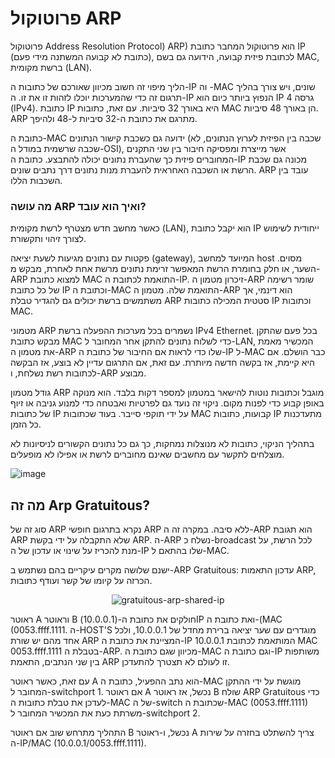 # פרוטוקול ARP

פרוטוקול Address Resolution Protocol) ARP) הוא פרוטוקול המחבר כתובת IP (כתובת לא קבועה המשתנה מידי פעם), לכתובת פיזית קבועה, הידועה גם בשם MAC, ברשת מקומית (LAN).

הליך מיפוי זה חשוב מכיוון שאורכם של כתובות ה-IP וה -MAC שונים, ויש צורך בהליך תרגום זה כדי שהמערכות יוכלו לזהות זו את זו. ה-IP הנפוץ ביותר כיום הוא IP גרסה 4 (IPv4). כתובת IP היא באורך 32 סיביות. עם זאת, כתובות MAC הן באורך 48 סיביות. ARP מתרגם את כתובת ה-32 סיביות ל-48 ולהיפך.

כתובת ה-MAC ידועה גם כשכבת קישור הנתונים (שכבה בין הפיזית לערוץ הנתונים, לא שכבה שרשמית במודל ה-OSI), אשר מייצרת ומפסיקה חיבור בין שני התקנים המחוברים פיזית כך שהעברת נתונים יכולה להתבצע. כתובת ה-IP מכונה גם שכבת הרשת או השכבה האחראית להעברת מנות נתונים דרך נתבים שונים. ARP עובד בין השכבות הללו.

### מה עושה ARP ואיך הוא עובד?

כאשר מחשב חדש מצטרף לרשת מקומית (LAN), הוא יקבל כתובת IP ייחודית לשימוש לצורך זיהוי ותקשורת.

פקטות עם נתונים מגיעות לשעת יציאה (gateway), המיועד למחשב host מסוים. השער, או חלק בחומרת הרשת המאפשר זרימת נתונים מרשת אחת לאחרת, מבקש מ-ARP למצוא כתובת MAC התואמת לכתובת ה-IP. זיכרון מטמון ה-ARP שומר רשימה של כל כתובת IP וכתובת ה-MAC התואמת שלה. מטמון ה-ARP הוא דינמי, אך משתמשים ברשת יכולים גם להגדיר טבלת ARP סטטית המכילה כתובות IP וכתובות MAC.

מטמוני ARP נשמרים בכל מערכות ההפעלה ברשת IPv4 Ethernet. בכל פעם שהתקן מבקש כתובת MAC כדי לשלוח נתונים להתקן אחר המחובר ל-LAN, המכשיר מאמת את מטמון ה-ARP שלו כדי לראות אם החיבור של כתובת ה-IP ל-MAC כבר הושלם. אם היא קיימת, אז בקשה חדשה מיותרת. עם זאת, אם התרגום עדיין לא בוצע, אז הבקשה לכתובות רשת נשלחת, ו-ARP מבוצע.

גודל מטמון ARP מוגבל וכתובות נוטות להישאר במטמון למספר דקות בלבד. הוא מנוקה באופן קבוע כדי לפנות מקום. ניקוי זה נועד גם לפרטיות ואבטחה כדי למנוע גניבה או זיוף של כתובות IP על ידי תוקפי סייבר. בעוד שכתובות MAC קבועות, כתובות IP מתעדכנות כל הזמן.

בתהליך הניקוי, כתובות לא מנוצלות נמחקות, כך גם כל נתונים הקשורים לניסיונות לא מוצלחים לתקשר עם מחשבים שאינם מחוברים לרשת או אפילו לא מופעלים.

![image](https://github.com/user-attachments/assets/e7f0d39f-144c-4256-bee5-046a6fd9fcc2)

## מה זה Arp Gratuitous?

סוג זה של ARP נקרא בתרגום חופשי ARP ללא סיבה. במקרה זה ה-ARP הוא תגובת ARP שלא התקבלה על ידי בקשת ARP. ה-ARP נשלח כ-broadcast לכל הרשת, על מנת להכריז על שינוי או עדכון של ה-IP שלו בהתאם ל-MAC.

ישנם שלושה מקרים עיקריים בהם נשתמש ב-ARP Gratuitous: עדכון התאמות ARP, הכרזה על קיומו של קשר ועודף כתובות.

<div align="center">
  
  ![gratuitous-arp-shared-ip](https://github.com/user-attachments/assets/c94a8c52-668e-4d28-aaaa-fb3097b04563)

</div>

ראוטר A וראוטר B חולקים את כתובת ה-(10.0.0.1)IP ואת כתובת ה-(MAC  (0053.ffff.1111. ה-HOST'S מוגדרים עם שער יציאה ברירת מחדל של 10.0.0.1, ולכל אחד מהם יש שורת ARP המציינת את כתובת ה-IP 10.0.0.1 המותאמת לכתובת MAC 0053.ffff.1111 בטבלת ה-ARP. מכיוון שגם כתובת ה-MAC וגם כתובת ה-IP משותפות בין שני הנתבים, התאמת ARP זו לעולם לא תצטרך להתעדכן.

עם זאת, כאשר ראוטר A הוא נתב ההפעיל, כתובת ה-MAC מוגשת על ידי ההתקן המחובר ל-switchport 1. אם ראוטר A נכשל, אז ראוטר B שולח ARP Gratuitous כדי לעדכן את טבלת כתובות ה-MAC של ה-switch שכתובת ה-MAC (0053.ffff.1111) משרתת כעת את המכשיר המחובר ל-switchport 2.

התהליך מתרחש שוב אם ראוטר B נכשל, ו-ראוטר A צריך להשתלט בחזרה על שירות ה-IP/MAC (10.0.0.1/0053.ffff.1111).
